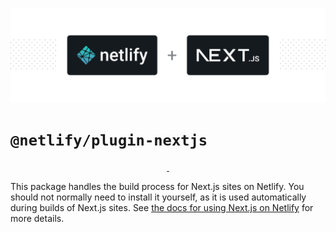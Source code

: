 ![Next.js Runtime](https://github.com/netlify/next-runtime/raw/main/next-js-runtime.png)

# `@netlify/plugin-nextjs`

<p align="center">
  <a aria-label="npm version" href="https://www.npmjs.com/package/@netlify/plugin-nextjs">
    <img alt="" src="https://img.shields.io/npm/v/@netlify/plugin-nextjs">
  </a>
  <a aria-label="MIT License" href="https://img.shields.io/npm/l/@netlify/plugin-nextjs">
    <img alt="" src="https://img.shields.io/npm/l/@netlify/plugin-nextjs">
  </a>
</p>

This package handles the build process for Next.js sites on Netlify. You should not normally need to install it
yourself, as it is used automatically during builds of Next.js sites. See
[the docs for using Next.js on Netlify](https://docs.netlify.com/integrations/frameworks/next-js/overview/) for more
details.
